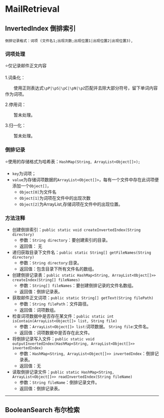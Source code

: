 # MailRetrieval
## InvertedIndex 倒排索引
`倒排记录格式：词项 (文件名1;出现次数;出现位置1|出现位置2|出现位置3),`
### 词项处理
⭐仅记录邮件正文内容

1.词条化：

&emsp;&emsp;使用正则表达式`\pP|\pS|\pC|\pN|\pZ`匹配并去除大部分符号，留下单词内容作为词项。

2.停用词：

&emsp;&emsp;暂未处理。

3.归一化：

&emsp;&emsp;暂未处理。
### 倒排记录
⭐使用的存储格式为哈希表：`HashMap(String, ArrayList<Object[]>);`

+ `key`为词项；
+ `value`为存储词项数据的`ArrayList<Object[]>`，每有一个文件中存在此词项便添加一个`Object[]`，
  + `Object[0]`为文件名
  + `Object[1]`为词项在文件中的出现次数
  + `Object[2]`为ArrayList<Integer>,存储词项在文件中的出现位置。
### 方法注释
+ 创建倒排索引：`public static void createInvertedIndex(String directory)`
  + 参数：`String directory`：要创建索引的目录。
  + 返回值： 无
+ 递归获取目录下文件名：`public static String[] getFileNames(String directory)`
  + 参数：`String directory`:目录。
  + 返回值：包含目录下所有文件名的数组。
+ 创建倒排记录表：`public static HashMap<String, ArrayList<Object[]>> createIndex(String[] fileNames)`
  + 参数：`String[] fileNames`：要创建倒排记录的文件名数组。
  + 返回值：倒排记录表。
+ 获取邮件正文词项：`public static String[] getText(String filePath)`
  + 参数：`String filePath`：文件路径。
  + 返回值：词项数组。
+ 检查词项数据中是否存在某文件：`public static int isContain(ArrayList<Object[]> list, String file)`
  + 参数：`ArrayList<Object[]> list`:词项数据。 `String file`:文件名。
  + 返回值：词项数据中是否存在此文件。
+ 将倒排记录写入文件：`public static void outputInvertedIndex(HashMap<String, ArrayList<Object[]>> invertedIndex)`
  + 参数：`HashMap<String, ArrayList<Object[]>> invertedIndex`：倒排记录表。
  + 返回值：无
+ 读取倒排记录文件：`public static HashMap<String, ArrayList<Object[]>> readInvertedIndex(String fileName)`
  + 参数：`String fileName`：倒排记录文件。
  + 返回值：倒排记录表。
***
## BooleanSearch 布尔检索